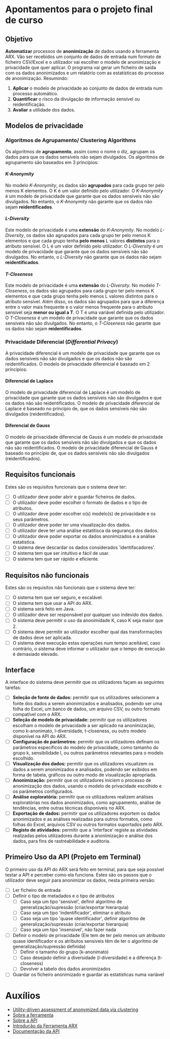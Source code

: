 # Apontamentos para o projeto final de curso

## Objetivo
**Automatizar** processos de **anonimização** de dados usando a ferramenta ARX. Vão ser recebidos um conjunto de dados de
entrada num formato de ficheiro CSV/Excel e o utilizador vai escolher o modelo de anonimização e privacidade que quer
aplicar. O programa vai gerar um ficheiro de saída com os dados anonimizados e um relatório com as estatísticas do
processo de anonimização. Resumindo:

1. **Aplicar** o modelo de privacidade ao conjunto de dados de entrada num processo automático.
2. **Quantificar** o risco da divulgação de informação sensível ou reidentificação.
3. **Avaliar** a utilidade dos dados.

## Modelos de privacidade

### Algoritmos de Agrupamento/ Clustering Algorithms
Os algoritmos de **agrupamento**, assim como o nome o diz, agrupam os dados para que os dados sensíveis não sejam
divulgados. Os algoritmos de agrupamento são baseados em 3 princípios:

#### *K-Anonymity*
No modelo *K-Anonymity*, os dados são **agrupados** para cada grupo ter pelo menos K elementos. O K é um valor definido pelo
utilizador. O *K-Anonymity* é um modelo de privacidade que garante que os dados sensíveis não são divulgados. No entanto,
o *K-Anonymity* não garante que os dados não sejam **reidentificados**.

#### *L-Diversity*
Este modelo de privacidade é uma **extensão** do *K-Anonymity*. No modelo *L-Diversity*, os dados são agrupados para cada grupo
ter pelo menos K elementos e que cada grupo tenha **pelo menos** L valores **distintos** para o atributo sensível. O L é um
valor definido pelo utilizador. O *L-Diversity* é um modelo de privacidade que garante que os dados sensíveis não são
divulgados. No entanto, o *L-Diversity* não garante que os dados não sejam **reidentificados**.

#### *T-Closeness*
Este modelo de privacidade é uma **extensão** do *L-Diversity*. No modelo *T-Closeness*, os dados são agrupados para cada grupo
ter pelo menos K elementos e que cada grupo tenha pelo menos L valores distintos para o atributo sensível. Além disso,
os dados são agrupados para que a diferença entre o valor mais frequente e o valor menos frequente para o atributo
sensível seja **menor ou igual a T**. O T é uma variável definida pelo utilizador. O *T-Closeness* é um modelo de privacidade
que garante que os dados sensíveis não são divulgados. No entanto, o *T-Closeness* não garante que os dados não sejam
**reidentificados**.

### Privacidade Diferencial (*Differential Privacy*)
A privacidade diferencial é um modelo de privacidade que garante que os dados sensíveis não são divulgados e que os
dados não são reidentificados. O modelo de privacidade diferencial é baseado em 2 princípios:

#### Diferencial de Laplace
O modelo de privacidade diferencial de Laplace é um modelo de privacidade que garante que os dados sensíveis não são
divulgados e que os dados não são reidentificados. O modelo de privacidade diferencial de Laplace é baseado no princípio
de, que os dados sensíveis não são divulgados (reidentificados).

#### Diferencial de Gauss
O modelo de privacidade diferencial de Gauss é um modelo de privacidade que garante que os dados sensíveis não são
divulgados e que os dados não são reidentificados. O modelo de privacidade diferencial de Gauss é baseado no princípio
de, que os dados sensíveis não são divulgados (reidentificados).

## Requisítos funcionais
Estes são os requisítos funcionais que o sistema deve ter:
   * [ ] O utilizador deve poder abrir e guardar ficheiros de dados.
   * [ ] O utilizador deve poder escolher o formato de dados e o tipo de atributos.
   * [ ] O utilizador deve poder escolher o(s) modelo(s) de privacidade e os seus parâmetros.
   * [ ] O utilizador deve poder ter uma visualização dos dados.
   * [ ] O utilizador deve ter uma análise estatítisca da segurança dos dados.
   * [ ] O utilizador deve poder exportar os dados anonimizados e a análise estatística.
   * [ ] O sistema deve descardar os dados considerados 'identifacadores'.
   * [ ] O sistema tem que ser intuítivo e fácil de usar.
   * [ ] O sistema tem que ser rápido e eficiente.

## Requisítos não funcionais
Estes são os requisítos não funcionais que o sistema deve ter:
   * [ ] O sistema tem que ser seguro, e escalável.
   * [ ] O sistema tem que usar a API do ARX.
   * [ ] O sistema será feito em Java.
   * [ ] O utilizador deve ser responsável por qualquer uso indevido dos dados.
   * [ ] O sistema deve permitir o uso da anonimidade K, caso K seja maior que 2.
   * [ ] O sistema deve permitir ao utilizador escolher qual das transformações de dados deve ser aplicada.
   * [ ] O sistema deve execução estas operações num tempo aceitável, caso contrário, o sistema deve informar o utilizador
     que o tempo de execução é demasiado elevado.

## Interface
A interface do sistema deve permitir que os utilizadores façam as seguintes tarefas:
   * [ ] **Seleção de fonte de dados:** permitir que os utilizadores selecionem a fonte dos dados a serem anonimizados e
     analisados, podendo ser uma folha do Excel, um banco de dados, um arquivo CSV, ou outro formato compatível com o ARX.
   * [ ] **Seleção de modelo de privacidade:** permitir que os utilizadores escolham o modelo de privacidade a ser aplicado na
     anonimização, como k-anonimato, l-diversidade, t-closeness, ou outro modelo disponível na API do ARX.
   * [ ] **Configuração de parâmetros:** permitir que os utilizadores definam os parâmetros específicos do modelo de
     privacidade, como tamanho do grupo k, sensibilidade l, ou outros parâmetros relevantes para o modelo escolhido.
   * [ ] **Visualização dos dados:** permitir que os utilizadores visualizem os dados a serem anonimizados e analisados,
     podendo ser exibidos em forma de tabela, gráficos ou outro modo de visualização apropriada.
   * [ ] **Anonimização:** permitir que os utilizadores iniciem o processo de anonimização dos dados, usando o modelo de
     privacidade escolhido e os parâmetros configurados.
   * [ ] **Análise exploratória:** permitir que os utilizadores realizem análises exploratórias nos dados anonimizados, como
     agrupamento, análise de tendências, entre outras técnicas disponíveis no ARX.
   * [ ] **Exportação de dados:** permitir que os utilizadores exportem os dados anonimizados e as análises realizadas para
     outros formatos, como folhas do Excel, arquivos CSV ou outros formatos suportados pelo ARX.
   * [ ] **Registo de atividades:** permitir que a ‘interface’ registe as atividades realizadas pelos utilizadores durante a
     anonimização e análise dos dados, para fins de rastreabilidade e auditoria.

## Primeiro Uso da API (Projeto em Terminal)
O primeiro uso da API do ARX será feito em terminal, para que seja possível testar a API e perceber como ela funciona. Estes são os passos que o utilizador deve seguir para anonimizar os dados, nesta primeira versão:
   * [ ] Ler ficheiro de entrada
   * [ ] Definir o tipo de metadados e o tipo de atributos
       * [ ] Caso seja um tipo 'sensivel', definir algoritmo de generalização/supressão (criar/exportar hierarquia)
       * [ ] Caso seja um tipo 'indentificador', eliminar o atributo
       * [ ] Caso seja um tipo 'quase identificador', definir algoritmo de generalização/supressão (criar/exportar
         hierarquia)
       * [ ] Caso seja um tipo 'insensivel', não fazer nada
   * [ ] Definir o modelo de privacidade (Ele tem de ter pelo menos um atribusto quase identificador e os atributos
     sensiveis têm de ter o algoritmo de generalização/supressão definida)
       * [ ] Definir o tamanho do grupo (k-anonimato)
       * [ ] Caso desejado definir a diversidade (l-diversidade) e a diferença (t-closeness)
       * [ ] Devolver a tabelo dos dados anonimizados
   * [ ] Guardar os ficheiro anonimizado e guardar as estatísticas numa variável

# Auxílios

* [Utility-driven assessment of anonymized data via clustering](https://www.nature.com/articles/s41597-022-01561-6)
* [Sobre a ferramenta](https://onlinelibrary.wiley.com/doi/10.1002/spe.2812)
* [Sobre a API](https://arx.deidentifier.org/development/api/)
* [Introdução da Ferramenta ARX](https://www.youtube.com/watch?v=N8I-sxmMfqQ&t=1s)
* [Documentação da API](https://arx.deidentifier.org/development/api/)